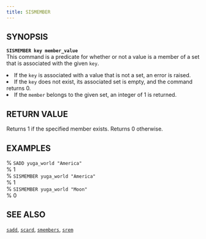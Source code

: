 ```yaml
---
title: SISMEMBER
---
```

## SYNOPSIS
<code><b>SISMEMBER key member_value</b></code><br>
This command is a predicate for whether or not a value is a member of a set that is associated with the given  <code>key</code>.
<li>If the <code>key</code> is associated with a value that is not a set, an error is raised.</li>
<li>If the <code>key</code> does not exist, its associated set is empty, and the command returns 0.</li>
<li>If the <code>member</code> belongs to the given set, an integer of 1 is returned.</li>

## RETURN VALUE
Returns 1 if the specified member exists. Returns 0 otherwise.

## EXAMPLES
% <code>SADD yuga_world "America"</code><br>
% 1<br>
% <code>SISMEMBER yuga_world "America"</code><br>
% 1<br>
% <code>SISMEMBER yuga_world "Moon"</code><br>
% 0<br>

## SEE ALSO
[`sadd`](/api/redis/sadd/), [`scard`](/api/redis/scard/), [`smembers`](/api/redis/smembers/), [`srem`](/api/redis/srem/)
